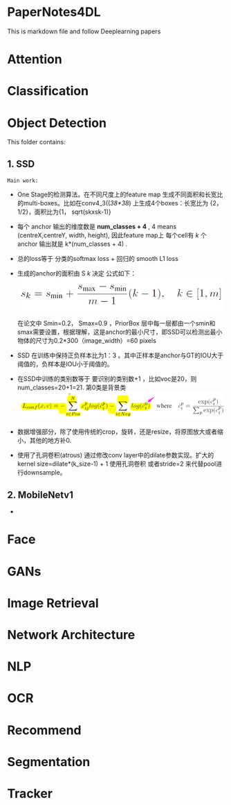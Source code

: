 # PaperNotes4DL
 This is markdown file and follow Deeplearning papers

# Attention

# Classification

# Object Detection
  
  This folder contains:
  ## 1. SSD
    Main work:
* One Stage的检测算法。在不同尺度上的feature map 生成不同面积和长宽比的multi-boxes。比如在conv4_3((_38*38_) 上生成4个boxes：长宽比为 {2，1/2}，面积比为{1， sqrt(skxsk-1)}
* 每个 anchor 输出的维度数是 __num_classes + 4__ , 4 means (centreX,centreY, width, height), 因此feature map上 每个cell有 _k_ 个 anchor 输出就是 k*(num_classes + 4) .
* 总的loss等于 分类的softmax loss + 回归的 smooth L1 loss
* 生成的anchor的面积由 S _k_ 决定 公式如下：
    ![sk.img](data_images/sk.png)

    在论文中 Smin=0.2， Smax=0.9 ，PriorBox 层中每一层都由一个smin和smax需要设置，根据理解，这是anchor的最小尺寸，即SSD可以检测出最小物体的尺寸为0.2*300（image_width）=60 pixels
* SSD 在训练中保持正负样本比为1：3 。其中正样本是anchor与GT的IOU大于阈值的，负样本是IOU小于阈值的。
* 在SSD中训练的类别数等于 要识别的类别数+1 ，比如voc是20，则num_classes=20+1=21. 第0类是背景类
    ![Lconf_loss](data_images/lconf.png)

* 数据增强部分，除了使用传统的crop，旋转，还是resize，将原图放大或者缩小，其他的地方补0.
* 使用了孔洞卷积(atrous)  通过修改conv layer中的dilate参数实现。扩大的kernel size=dilate*(k_size-1) + 1 使用孔洞卷积 或者stride=2 来代替pool进行downsample。

 ## 2. MobileNetv1
 * 


# Face 

# GANs

# Image Retrieval

# Network Architecture

# NLP

# OCR

# Recommend

# Segmentation

# Tracker